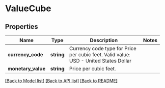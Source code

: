 # ValueCube

## Properties
Name | Type | Description | Notes
------------ | ------------- | ------------- | -------------
**currency_code** | **string** | Currency code type for Price per cubic feet. Valid value: USD - United States Dollar | 
**monetary_value** | **string** | Price per cubic feet. | 

[[Back to Model list]](../../README.md#documentation-for-models) [[Back to API list]](../../README.md#documentation-for-api-endpoints) [[Back to README]](../../README.md)

